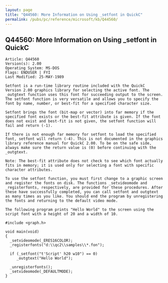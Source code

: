```yaml
---
layout: page
title: "Q44560: More Information on Using _setfont in QuickC"
permalink: /pubs/pc/reference/microsoft/kb/Q44560/
---
```


## Q44560: More Information on Using _setfont in QuickC

	Article: Q44560
	Version(s): 2.00
	Operating System: MS-DOS
	Flags: ENDUSER | FYI
	Last Modified: 25-MAY-1989
	
	Setfont is a run-time library routine included with the QuickC
	Version 2.00 graphics library for selecting the active font. The
	_outgtext function uses this font for succeeding output to the screen.
	The setfont function is very versatile and allows you to specify the
	font by name, number, or best-fit for a specified character size.
	
	Setfont brings the font (bit-map or vector) into far memory if the
	specified font exists or the best-fit attribute is given. If the font
	does not exist and best-fit is not given, the setfont function will
	fail and return (-1).
	
	If there is not enough far memory for setfont to load the specified
	font, setfont will return (-4). This is not documented in the graphics
	library reference manual for QuickC 2.00. To be on the safe side,
	always make sure the return value is (0) before continuing with the
	_outgtext.
	
	Note: The best-fit attribute does not check to see which font actually
	fits in memory; it is used only for selecting a font with specific
	character attributes.
	
	To use the setfont function, you must first change to a graphic screen
	and register the fonts on disk. The functions _setvideomode and
	_registerfonts, respectively, are provided for these procedures. After
	these have successfully completed, you can call setfont and outgtext
	as many times as you like. You should end the program by unregistering
	the fonts and returning to the default video mode.
	
	The following program prints "Hello World" to the screen using the
	script font with a height of 20 and a width of 10.
	
	#include <graph.h>
	
	void main(void)
	{
	  _setvideomode(_ERES16COLOR);
	  _registerfonts("d:\\qc2\\samples\\*.fon");
	
	  if (_setfont("t'Script' h20 w10") == 0)
	     _outgtext("Hello World");
	
	  _unregisterfonts();
	  _setvideomode(_DEFAULTMODE);
	}
